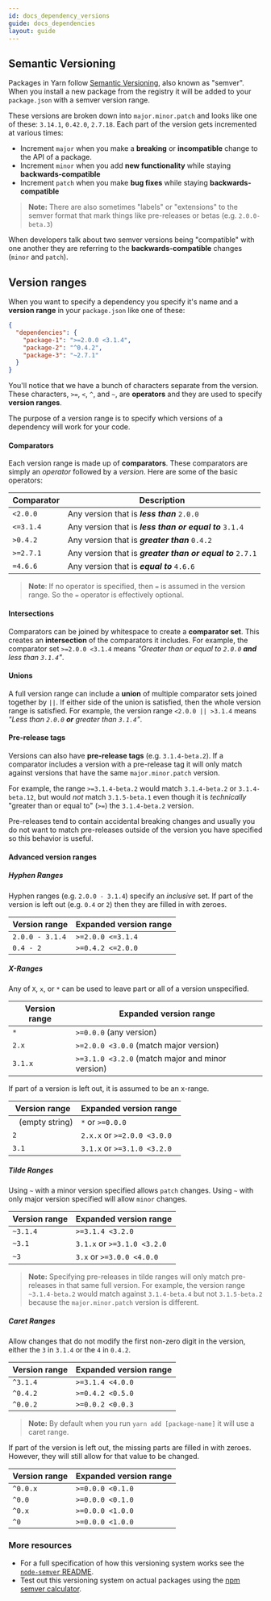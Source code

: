 ```yaml
---
id: docs_dependency_versions
guide: docs_dependencies
layout: guide
---
```


## Semantic Versioning <a class="toc" id="toc-semantic-versioning" href="#toc-semantic-versioning"></a>

Packages in Yarn follow [Semantic Versioning](http://semver.org/), also known
as "semver". When you install a new package from the registry it will be added
to your `package.json` with a semver version range.

These versions are broken down into `major.minor.patch` and looks like one of
these: `3.14.1`, `0.42.0`, `2.7.18`. Each part of the version gets incremented
at various times:

- Increment `major` when you make a **breaking** or **incompatible** change to
  the API of a package.
- Increment `minor` when you add **new functionality** while staying
  **backwards-compatible**
- Increment `patch` when you make **bug fixes** while staying
  **backwards-compatible**

> **Note:** There are also sometimes "labels" or "extensions" to the semver
> format that mark things like pre-releases or betas (e.g. `2.0.0-beta.3`)

When developers talk about two semver versions being "compatible" with one
another they are referring to the **backwards-compatible** changes (`minor` and
`patch`).

## Version ranges <a class="toc" id="toc-version-ranges" href="#toc-version-ranges"></a>

When you want to specify a dependency you specify it's name and a
**version range** in your `package.json` like one of these:

```json
{
  "dependencies": {
    "package-1": ">=2.0.0 <3.1.4",
    "package-2": "^0.4.2",
    "package-3": "~2.7.1"
  }
}
```

You'll notice that we have a bunch of characters separate from the version.
These characters, `>=`, `<`, `^`, and `~`, are **operators** and they are used
to specify **version ranges**.

The purpose of a version range is to specify which versions of a dependency
will work for your code.

#### Comparators <a class="toc" id="toc-comparators" href="#toc-comparators"></a>

Each version range is made up of **comparators**. These comparators are simply
an _operator_ followed by a _version_. Here are some of the basic operators:

| Comparator | Description                                                 |
| ---------- | ----------------------------------------------------------- |
| `<2.0.0`   | Any version that is ***less than*** `2.0.0`                 |
| `<=3.1.4`  | Any version that is ***less than or equal to*** `3.1.4`     |
| `>0.4.2`   | Any version that is ***greater than*** `0.4.2`             |
| `>=2.7.1`  | Any version that is ***greater than or equal to*** `2.7.1` |
| `=4.6.6`   | Any version that is ***equal to*** `4.6.6`                  |

> **Note**: If no operator is specified, then `=` is assumed in the version
> range. So the `=` operator is effectively optional.

#### Intersections <a class="toc" id="toc-intersections" href="#toc-intersections"></a>

Comparators can be joined by whitespace to create a **comparator set**. This
creates an **intersection** of the comparators it includes. For example, the
comparator set `>=2.0.0 <3.1.4` means _"Greater than or equal to `2.0.0`
**and** less than `3.1.4`"_.

#### Unions <a class="toc" id="toc-unions" href="#toc-unions"></a>

A full version range can include a **union** of multiple comparator sets joined
together by `||`. If either side of the union is satisfied, then the whole
version range is satisfied. For example, the version range `<2.0.0 || >3.1.4`
means _"Less than `2.0.0` **or** greater than `3.1.4`"_.

#### Pre-release tags <a class="toc" id="toc-pre-release-tags" href="#toc-pre-release-tags"></a>

Versions can also have **pre-release tags** (e.g. `3.1.4-beta.2`). If a
comparator includes a version with a pre-release tag it will only match against
versions that have the same `major.minor.patch` version.

For example, the range `>=3.1.4-beta.2` would match `3.1.4-beta.2` or
`3.1.4-beta.12`, but would *not* match `3.1.5-beta.1` even though it is
_technically_ "greater than or equal to" (`>=`) the `3.1.4-beta.2` version.

Pre-releases tend to contain accidental breaking changes and usually you do not
want to match pre-releases outside of the version you have specified so this
behavior is useful.

#### Advanced version ranges <a class="toc" id="toc-advanced-version-ranges" href="#toc-advanced-version-ranges"></a>

##### Hyphen Ranges <a class="toc" id="toc-hyphen-ranges" href="#toc-hyphen-ranges"></a>

Hyphen ranges (e.g. `2.0.0 - 3.1.4`) specify an _inclusive_ set. If part of the
version is left out (e.g. `0.4` or `2`) then they are filled in with zeroes.

| Version range   | Expanded version range |
| --------------- | ---------------------- |
| `2.0.0 - 3.1.4` | `>=2.0.0 <=3.1.4`      |
| `0.4 - 2`       | `>=0.4.2 <=2.0.0`      |

##### X-Ranges <a class="toc" id="toc-x-ranges" href="#toc-x-ranges"></a>

Any of `X`, `x`, or `*` can be used to leave part or all of a version
unspecified.

| Version range     | Expanded version range                           |
| ----------------- | ------------------------------------------------ |
| `*`               | `>=0.0.0` (any version)                          |
| `2.x`             | `>=2.0.0 <3.0.0` (match major version)           |
| `3.1.x`           | `>=3.1.0 <3.2.0` (match major and minor version) |

If part of a version is left out, it is assumed to be an x-range.

| Version range      | Expanded version range      |
| ------------------ | --------------------------- |
| ` ` (empty string) | `*` or `>=0.0.0`            |
| `2`                | `2.x.x` or `>=2.0.0 <3.0.0` |
| `3.1`              | `3.1.x` or `>=3.1.0 <3.2.0` |

##### Tilde Ranges <a class="toc" id="toc-tilde-ranges" href="#toc-tilde-ranges"></a>

Using `~` with a minor version specified allows `patch` changes. Using `~` with
only major version specified will allow `minor` changes.

| Version range      | Expanded version range      |
| ------------------ | --------------------------- |
| `~3.1.4`           | `>=3.1.4 <3.2.0`            |
| `~3.1`             | `3.1.x` or `>=3.1.0 <3.2.0` |
| `~3`               | `3.x` or `>=3.0.0 <4.0.0`   |

> **Note:** Specifying pre-releases in tilde ranges will only match
> pre-releases in that same full version. For example, the version range
> `~3.1.4-beta.2` would match against `3.1.4-beta.4` but not `3.1.5-beta.2`
> because the `major.minor.patch` version is different.

##### Caret Ranges <a class="toc" id="toc-caret-ranges" href="#toc-caret-ranges"></a>

Allow changes that do not modify the first non-zero digit in the version,
either the `3` in `3.1.4` or the `4` in `0.4.2`.

| Version range      | Expanded version range |
| ------------------ | ---------------------- |
| `^3.1.4`           | `>=3.1.4 <4.0.0`       |
| `^0.4.2`           | `>=0.4.2 <0.5.0`       |
| `^0.0.2`           | `>=0.0.2 <0.0.3`       |

> **Note:** By default when you run `yarn add [package-name]` it will use a
> caret range.

If part of the version is left out, the missing parts are filled in with
zeroes. However, they will still allow for that value to be changed.

| Version range      | Expanded version range |
| ------------------ | ---------------------- |
| `^0.0.x`           | `>=0.0.0 <0.1.0`       |
| `^0.0`             | `>=0.0.0 <0.1.0`       |
| `^0.x`             | `>=0.0.0 <1.0.0`       |
| `^0`               | `>=0.0.0 <1.0.0`       |

### More resources <a class="toc" id="toc-more-resources" href="#toc-more-resources"></a>

- For a full specification of how this versioning system works see the
[`node-semver` README](https://github.com/npm/node-semver).
- Test out this versioning system on actual packages using the
[npm semver calculator](https://semver.npmjs.com/).
